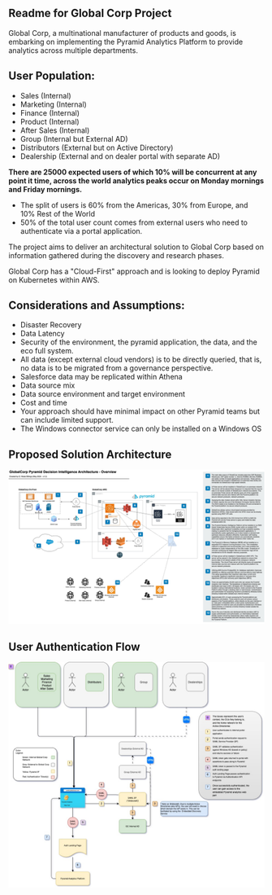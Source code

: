 ## Readme for Global Corp Project

Global Corp, a multinational manufacturer of products and goods, is embarking on implementing the Pyramid Analytics Platform to provide analytics across multiple departments.

<h2>User Population:</h2>

- Sales (Internal)
- Marketing (Internal)
- Finance (Internal)
- Product (Internal)
- After Sales (Internal)
- Group (Internal but External AD)
- Distributors (External but on Active Directory)
- Dealership (External and on dealer portal with separate AD)

**There are 25000 expected users of which 10% will be concurrent at any point it
time, across the world analytics peaks occur on Monday mornings and Friday
mornings.**

- The split of users is 60% from the Americas, 30% from Europe, and 10% Rest of the World
- 50% of the total user count comes from external users who need to authenticate
via a portal application.

The project aims to deliver an architectural solution to Global Corp based on information gathered during the discovery and research phases. 

Global Corp has a "Cloud-First" approach and is looking to deploy Pyramid on Kubernetes within
AWS.

<h2>Considerations and Assumptions:</h2>

- Disaster Recovery
- Data Latency
- Security of the environment, the pyramid application, the data, and the eco full system.
- All data (except external cloud vendors) is to be directly queried, that is, no data is to be
migrated from a governance perspective.
- Salesforce data may be replicated within Athena
- Data source mix
- Data source environment and target environment
- Cost and time
- Your approach should have minimal impact on other Pyramid teams but can include
limited support.
- The Windows connector service can only be installed on a Windows OS

<h2>Proposed Solution Architecture</h2>
<img src="images/GlobalCorp - Pyramid Analytics Arch-Architecture Overview.jpg">

<h2>User Authentication Flow</h2>

<img src="images/Global Corp Auth Flow.jpg">

